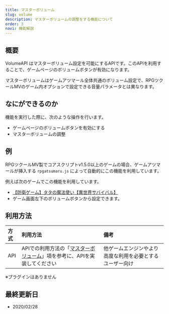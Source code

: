 ```yaml
---
title: マスターボリューム
slug: volume
description: マスターボリュームの調整をする機能について
order: 3
navi: 機能解説
---
```

    
## 概要
VolumeAPI はマスターボリューム設定を可能にするAPIです。このAPIを利用することで、ゲームページのボリュームボタンが有効になります。
    
マスターボリュームはゲームアツマール全体共通のボリューム設定で、RPGツクールMVのゲーム内オプションで設定できる音量パラメータとは異なります。
  
    
## なにができるのか
機能を実行した際に、次のような操作を行います。
 - ゲームページのボリュームボタンを有効にする
 - マスターボリュームの調整
    
## 例
RPGツクールMV製でコアスクリプトv1.5.0以上のゲームの場合、ゲームアツマールが挿入する `rpgatsumaru.js` によって自動的にこの機能を利用しています。 
    
例えば次のゲームでこの機能を利用しています。
    
 - [【防衛ゲーム】タタの魔法使い【異世界サバイバル】](https://game.nicovideo.jp/atsumaru/games/gm7601)
 - ゲーム画面左下のボリュームボタンから設定できます。

    
## 利用方法

方式|利用方法|備考
:---|:---|:---
API|APIでの利用方法の「[マスターボリューム](/apis/volume)」項を参考に、APIを実装してください|他ゲームエンジンやより高度な利用を必要とするユーザー向け
    
※プラグインはありません
    
## 最終更新日
 - 2020/02/28
